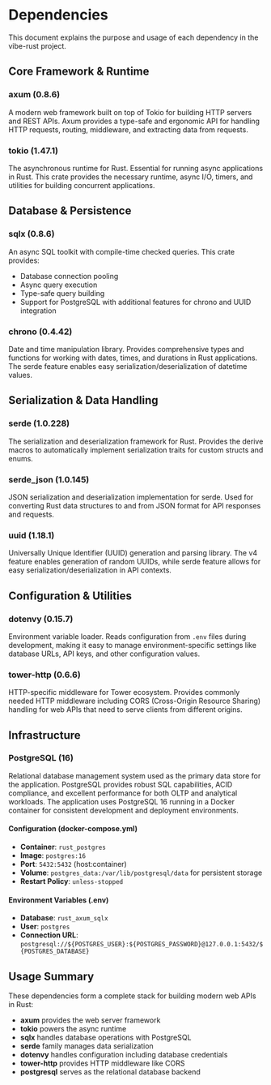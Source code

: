 # Dependencies

This document explains the purpose and usage of each dependency in the vibe-rust project.

## Core Framework & Runtime

### axum (0.8.6)
A modern web framework built on top of Tokio for building HTTP servers and REST APIs. Axum provides a type-safe and ergonomic API for handling HTTP requests, routing, middleware, and extracting data from requests.

### tokio (1.47.1)
The asynchronous runtime for Rust. Essential for running async applications in Rust. This crate provides the necessary runtime, async I/O, timers, and utilities for building concurrent applications.

## Database & Persistence

### sqlx (0.8.6)
An async SQL toolkit with compile-time checked queries. This crate provides:
- Database connection pooling
- Async query execution
- Type-safe query building
- Support for PostgreSQL with additional features for chrono and UUID integration

### chrono (0.4.42)
Date and time manipulation library. Provides comprehensive types and functions for working with dates, times, and durations in Rust applications. The serde feature enables easy serialization/deserialization of datetime values.

## Serialization & Data Handling

### serde (1.0.228)
The serialization and deserialization framework for Rust. Provides the derive macros to automatically implement serialization traits for custom structs and enums.

### serde_json (1.0.145)
JSON serialization and deserialization implementation for serde. Used for converting Rust data structures to and from JSON format for API responses and requests.

### uuid (1.18.1)
Universally Unique Identifier (UUID) generation and parsing library. The v4 feature enables generation of random UUIDs, while serde feature allows for easy serialization/deserialization in API contexts.

## Configuration & Utilities

### dotenvy (0.15.7)
Environment variable loader. Reads configuration from `.env` files during development, making it easy to manage environment-specific settings like database URLs, API keys, and other configuration values.

### tower-http (0.6.6)
HTTP-specific middleware for Tower ecosystem. Provides commonly needed HTTP middleware including CORS (Cross-Origin Resource Sharing) handling for web APIs that need to serve clients from different origins.

## Infrastructure

### PostgreSQL (16)
Relational database management system used as the primary data store for the application. PostgreSQL provides robust SQL capabilities, ACID compliance, and excellent performance for both OLTP and analytical workloads. The application uses PostgreSQL 16 running in a Docker container for consistent development and deployment environments.

#### Configuration (docker-compose.yml)
- **Container**: `rust_postgres`
- **Image**: `postgres:16`
- **Port**: `5432:5432` (host:container)
- **Volume**: `postgres_data:/var/lib/postgresql/data` for persistent storage
- **Restart Policy**: `unless-stopped`

#### Environment Variables (.env)
- **Database**: `rust_axum_sqlx`
- **User**: `postgres`
- **Connection URL**: `postgresql://${POSTGRES_USER}:${POSTGRES_PASSWORD}@127.0.0.1:5432/${POSTGRES_DATABASE}`

## Usage Summary

These dependencies form a complete stack for building modern web APIs in Rust:
- **axum** provides the web server framework
- **tokio** powers the async runtime
- **sqlx** handles database operations with PostgreSQL
- **serde** family manages data serialization
- **dotenvy** handles configuration including database credentials
- **tower-http** provides HTTP middleware like CORS
- **postgresql** serves as the relational database backend